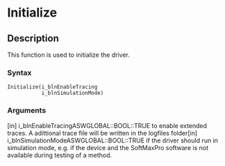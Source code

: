 # Initialize

## Description

This function is used to initialize the driver.

### Syntax

```
Initialize(i_blnEnableTracing
           i_blnSimulationMode)
```

### Arguments

\[in] i\_blnEnableTracingASWGLOBAL::BOOL::TRUE to enable extended traces. A adittional trace file will be written in the logfiles folder\[in] i\_blnSimulationModeASWGLOBAL::BOOL::TRUE if the driver should run in simulation mode, e.g. if the device and the SoftMaxPro software is not available during testing of a method.
